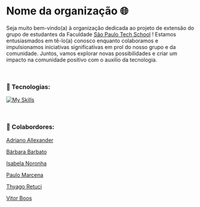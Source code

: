 
# Nome da organização 🌐 

Seja muito bem-vindo(a) à organização dedicada ao projeto de extensão do grupo de estudantes da Faculdade [São Paulo Tech School](https://www.sptech.school/) !
Estamos entusiasmados em tê-lo(a) conosco enquanto colaboramos e impulsionamos iniciativas significativas em prol do nosso grupo e da comunidade. Juntos, vamos explorar novas possibilidades e criar um impacto na comunidade positivo com o auxilio da tecnologia.

<br>

### 📌 Tecnologias: 
[![My Skills](https://skillicons.dev/icons?i=html,css,react,java,spring,js,mysql,docker,aws)](https://skillicons.dev) <br>


<br>

### 📌  Colabordores: 

[Adriano Allexander](https://www.linkedin.com/in/adrianoallexander/) 

[Bárbara Barbato](https://www.linkedin.com/in/b%C3%A1rbara-barbato-de-oliveira-1816ab280/)  

[Isabela Noronha](https://www.linkedin.com/in/isabela-noronha-934311235/)  

[Paulo Marcena](https://www.linkedin.com/in/paulo-marcena-b4a26a258/)  

[Thyago Retuci](https://www.linkedin.com/in/thyago-retuci-069306281/) 

[Vitor Boos](https://www.linkedin.com/in/vitor-boos-teixeira-7b42bb2a6/)
